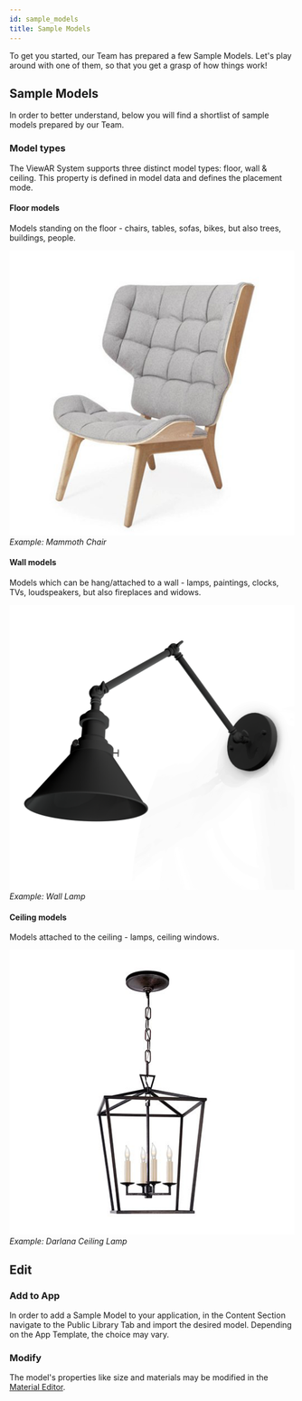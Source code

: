 ```yaml
---
id: sample_models
title: Sample Models
---
```


To get you started, our Team has prepared a few Sample Models. Let's play around with one of them, so that you get a grasp of how things work!

## Sample Models
In order to better understand, below you will find a shortlist of sample models prepared by our Team.

### Model types
The ViewAR System supports three distinct model types: floor, wall & ceiling. This property is defined in model data and defines the placement mode.

#### Floor models
Models standing on the floor - chairs, tables, sofas, bikes, but also trees, buildings, people.

![](../assets/ModelThumbnail-105554.png)
_Example: Mammoth Chair_

#### Wall models
Models which can be hang/attached to a wall - lamps, paintings, clocks, TVs, loudspeakers, but also fireplaces and widows. 

![](../assets/ModelThumbnail-96068.png)
_Example: Wall Lamp_

#### Ceiling models
Models attached to the ceiling - lamps, ceiling windows.

![](../assets/ModelThumbnail-105643.png)
_Example: Darlana Ceiling Lamp_

## Edit

### Add to App

In order to add a Sample Model to your application, in the Content Section navigate to the Public Library Tab and import the desired model. Depending on the App Template, the choice may vary.

### Modify

The model's properties like size and materials may be modified in the [Material Editor](./custom_models#Textures).

